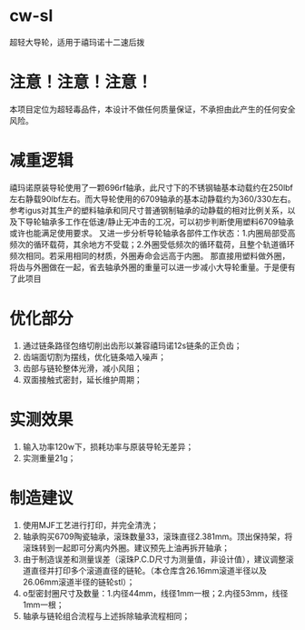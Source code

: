 # cw-sl
超轻大导轮，适用于禧玛诺十二速后拨

# 注意！注意！注意！
本项目定位为超轻毒品件，本设计不做任何质量保证，不承担由此产生的任何安全风险。

# 减重逻辑
禧玛诺原装导轮使用了一颗696rf轴承，此尺寸下的不锈钢轴基本动载约在250lbf左右静载90lbf左右。而大导轮使用的6709轴承的基本动静载约为360/330左右。
参考igus对其生产的塑料轴承和同尺寸普通钢制轴承的动静载的相对比例关系，以及下导轮轴承多工作在低速/静止无冲击的工况，可以初步判断使用塑料6709轴承或许也能满足使用要求。
又进一步分析导轮轴承各部件工作状态：1.内圈局部受高频次的循环载荷，其余地方不受载；2.外圈受低频次的循环载荷，且整个轨道循环频次相同。若采用相同的材质，外圈寿命会远高于内圈。
那直接用塑料做外圈，将齿与外圈做在一起，省去轴承外圈的重量可以进一步减小大导轮重量。于是便有了此项目

# 优化部分
1. 通过链条路径包络切削出齿形以兼容禧玛诺12s链条的正负齿；
2. 齿端面切割为摆线，优化链条啮入噪声；
3. 齿部与链轮整体光滑，减小风阻；
4. 双面接触式密封，延长维护周期；

# 实测效果
1. 输入功率120w下，损耗功率与原装导轮无差异；
2. 实测重量21g；

# 制造建议
1. 使用MJF工艺进行打印，并完全清洗；
2. 轴承购买6709陶瓷轴承，滚珠数量33，滚珠直径2.381mm。顶出保持架，将滚珠转到一起即可分离内外圈。建议预先上油再拆开轴承；
3. 由于制造误差和测量误差（滚珠P.C.D尺寸为测量值，非设计值），建议调整滚道直径并打印多个滚道直径的链轮。（本仓库含26.16mm滚道半径以及26.06mm滚道半径的链轮stl）；
4. o型密封圈尺寸及数量：1.内径44mm，线径1mm一根；2.内径53mm，线径1mm一根；
5. 轴承与链轮组合流程与上述拆除轴承流程相同；
